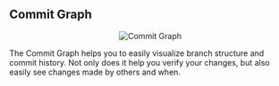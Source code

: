 ## Commit Graph

<p align="center">
  <img src="../../images/docs/commit-graph-illustrated.png" alt="Commit Graph"/>
</p>

The Commit Graph helps you to easily visualize branch structure and commit history. Not only does it help you verify your changes, but also easily see changes made by others and when.
